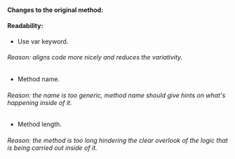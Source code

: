 #### Changes to the original method:

#### Readability:

- Use var keyword.

###### Reason: aligns code more nicely and reduces the variativity.

- Method name.

###### Reason: the name is too generic, method name should give hints on what's happening inside of it.

- Method length.

###### Reason: the method is too long hindering the clear overlook of the logic that is being carried out inside of it.